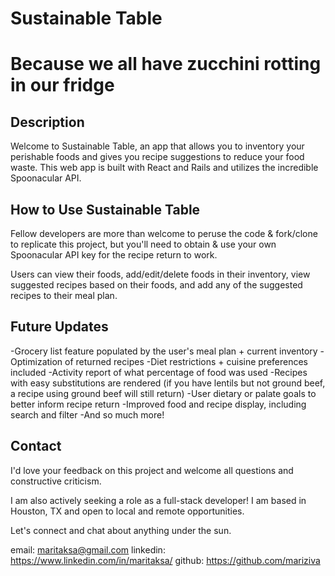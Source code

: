 # Sustainable Table

# Because we all have zucchini rotting in our fridge

## Description

Welcome to Sustainable Table, an app that allows you to inventory your perishable foods and gives you recipe suggestions to reduce your food waste. This web app is built with React and Rails and utilizes the incredible Spoonacular API.

## How to Use Sustainable Table
Fellow developers are more than welcome to peruse the code & fork/clone to replicate this project, but you'll need to obtain & use your own Spoonacular API key for the recipe return to work.

Users can view their foods, add/edit/delete foods in their inventory, view suggested recipes based on their foods, and add any of the suggested recipes to their meal plan.

## Future Updates
-Grocery list feature populated by the user's meal plan + current inventory
-Optimization of returned recipes
-Diet restrictions + cuisine preferences included
-Activity report of what percentage of food was used
-Recipes with easy substitutions are rendered (if you have lentils but not ground beef, a recipe using ground beef will still return)
-User dietary or palate goals to better inform recipe return
-Improved food and recipe display, including search and filter
-And so much more!

## Contact
I'd love your feedback on this project and welcome all questions and constructive criticism.

I am also actively seeking a role as a full-stack developer! I am based in Houston, TX and open to local and remote opportunities.

Let's connect and chat about anything under the sun.

email: maritaksa@gmail.com
linkedin: https://www.linkedin.com/in/maritaksa/
github: https://github.com/mariziva

